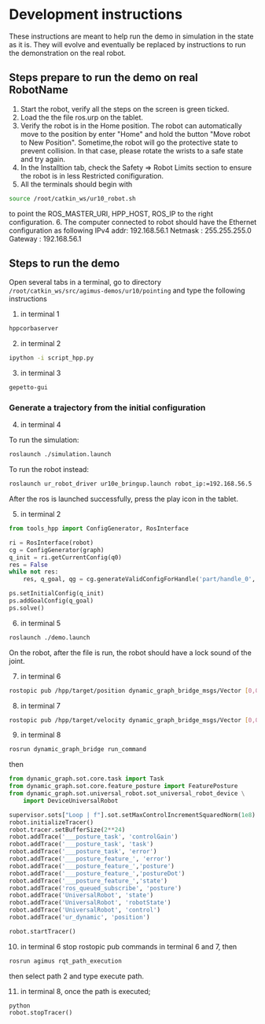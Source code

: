 # Development instructions

These instructions are meant to help run the demo in simulation in the state as
it is. They will evolve and eventually be replaced by instructions to run the
demonstration on the real robot.

## Steps prepare to run the demo on real RobotName

1. Start the robot, verify all the steps on the screen is green ticked.
2. Load the the file ros.urp on the tablet.
3. Verify the robot is in the Home position. The robot can automatically move to the
position by enter "Home" and hold the button "Move robot to New Position".
    Sometime,the robot will go the protective state to prevent collision. In that case,
    please rotate the wrists to a safe state and try again.
4. In the Installtion tab, check the Safety => Robot Limits section to ensure the robot
is in less Restricted conifiguration.
5. All the terminals should begin with

```bash
source /root/catkin_ws/ur10_robot.sh
```
to point the ROS_MASTER_URI, HPP_HOST, ROS_IP to the right configuration.
6. The computer connected to robot should have the Ethernet configuration as following
    IPv4 addr: 192.168.56.1
    Netmask  : 255.255.255.0
    Gateway  : 192.168.56.1

## Steps to run the demo


Open several tabs in a terminal, go to directory
`/root/catkin_ws/src/agimus-demos/ur10/pointing` and type the following
instructions

1. in terminal 1
```bash
hppcorbaserver
```

2. in terminal 2
```bash
ipython -i script_hpp.py
```

3. in terminal 3
```bash
gepetto-gui
```

### Generate a trajectory from the initial configuration

4. in terminal 4

To run the simulation:
```bash
roslaunch ./simulation.launch
```

To run the robot instead:
```bash
roslaunch ur_robot_driver ur10e_bringup.launch robot_ip:=192.168.56.5
```

After the ros is launched successfully, press the play icon in the tablet.


5. in terminal 2
```python
from tools_hpp import ConfigGenerator, RosInterface

ri = RosInterface(robot)
cg = ConfigGenerator(graph)
q_init = ri.getCurrentConfig(q0)
res = False
while not res:
    res, q_goal, qg = cg.generateValidConfigForHandle('part/handle_0', q0)

ps.setInitialConfig(q_init)
ps.addGoalConfig(q_goal)
ps.solve()
```

6. in terminal 5
```bash
roslaunch ./demo.launch
```
On the robot, after the file is run, the robot should have a lock sound of the joint.

7. in terminal 6
``` bash
rostopic pub /hpp/target/position dynamic_graph_bridge_msgs/Vector [0,0,0,0,0,0]
```

8. in terminal 7
``` bash
rostopic pub /hpp/target/velocity dynamic_graph_bridge_msgs/Vector [0,0,0,0,0,0]
```

9. in terminal 8
```bash
rosrun dynamic_graph_bridge run_command
```
then
```python
from dynamic_graph.sot.core.task import Task
from dynamic_graph.sot.core.feature_posture import FeaturePosture
from dynamic_graph.sot.universal_robot.sot_universal_robot_device \
    import DeviceUniversalRobot

supervisor.sots["Loop | f"].sot.setMaxControlIncrementSquaredNorm(1e8)
robot.initializeTracer()
robot.tracer.setBufferSize(2**24)
robot.addTrace('___posture_task', 'controlGain')
robot.addTrace('___posture_task', 'task')
robot.addTrace('___posture_task', 'error')
robot.addTrace('___posture_feature_', 'error')
robot.addTrace('___posture_feature_','posture')
robot.addTrace('___posture_feature_','postureDot')
robot.addTrace('___posture_feature_','state')
robot.addTrace('ros_queued_subscribe', 'posture')
robot.addTrace('UniversalRobot', 'state')
robot.addTrace('UniversalRobot', 'robotState')
robot.addTrace('UniversalRobot', 'control')
robot.addTrace('ur_dynamic', 'position')

robot.startTracer()
```


10. in terminal 6
stop rostopic pub commands in terminal 6 and 7, then
```bash
rosrun agimus rqt_path_execution 
```
then select path 2 and type execute path.

11. in terminal 8, once the path is executed;
```
python
robot.stopTracer()
```

